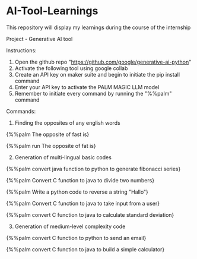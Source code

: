 # AI-Tool-Learnings
This repository will display my learnings during the course of the internship

Project - Generative AI tool

Instructions:
1. Open the github repo "https://github.com/google/generative-ai-python"
2. Activate the following tool using google collab
3. Create an API key on maker suite and begin to initiate the pip install command
4. Enter your API key to activate the PALM MAGIC LLM model
5. Remember to initiate every command by running the "%%palm" command

Commands:
1. Finding the opposites of any english words
 
  {%%palm
   The opposite of fast is}

  {%%palm run
   The opposite of fat is}

2. Generation of multi-lingual basic codes

{%%palm
convert java function to python to generate fibonacci series}

{%%palm
Convert C function to java to divide two numbers}

{%%palm
Write a python code to reverse a string "Hallo"}

{%%palm
Convert C function to java to take input from a user}

{%%palm
convert C function to java to calculate standard deviation}

3. Generation of medium-level complexity code

{%%palm
convert C function to python to send an email}

{%%palm
convert C function to java to build a simple calculator}


